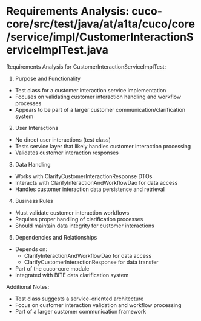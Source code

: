 # Requirements Analysis: cuco-core/src/test/java/at/a1ta/cuco/core/service/impl/CustomerInteractionServiceImplTest.java

Requirements Analysis for CustomerInteractionServiceImplTest:

1. Purpose and Functionality
- Test class for a customer interaction service implementation
- Focuses on validating customer interaction handling and workflow processes
- Appears to be part of a larger customer communication/clarification system

2. User Interactions
- No direct user interactions (test class)
- Tests service layer that likely handles customer interaction processing
- Validates customer interaction responses

3. Data Handling
- Works with ClarifyCustomerInteractionResponse DTOs
- Interacts with ClarifyInteractionAndWorkflowDao for data access
- Handles customer interaction data persistence and retrieval

4. Business Rules
- Must validate customer interaction workflows
- Requires proper handling of clarification processes
- Should maintain data integrity for customer interactions

5. Dependencies and Relationships
- Depends on:
  * ClarifyInteractionAndWorkflowDao for data access
  * ClarifyCustomerInteractionResponse for data transfer
- Part of the cuco-core module
- Integrated with BITE data clarification system

Additional Notes:
- Test class suggests a service-oriented architecture
- Focus on customer interaction validation and workflow processing
- Part of a larger customer communication framework